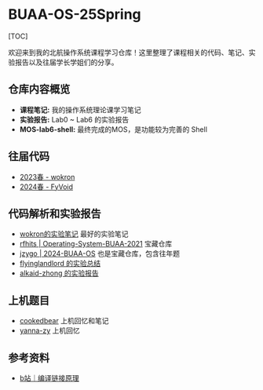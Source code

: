 # BUAA-OS-25Spring

[TOC]

欢迎来到我的北航操作系统课程学习仓库！这里整理了课程相关的代码、笔记、实验报告以及往届学长学姐们的分享。

## 仓库内容概览

- **课程笔记:** 我的操作系统理论课学习笔记
- **实验报告:** Lab0 ~ Lab6 的实验报告
- **MOS-lab6-shell:** 最终完成的MOS，是功能较为完善的 Shell

## 往届代码

- [2023春 - wokron](https://github.com/wokron/BUAA-OS-2023)
- [2024春 - FyVoid](https://github.com/FyVoid/BUAA_OS_2024/tree/c-exercise)

## 代码解析和实验报告

- [wokron的实验笔记](https://wokron.github.io/posts/buaa-os-lab1/) 最好的实验笔记
- [rfhits | Operating-System-BUAA-2021](https://github.com/rfhits/Operating-System-BUAA-2021) 宝藏仓库
- [jzygo | 2024-BUAA-OS](https://github.com/jzygo/2024-BUAA-OS/tree/c-exercise) 也是宝藏仓库，包含往年题
- [flyinglandlord 的实验总结](https://flyinglandlord.github.io)
- [alkaid-zhong 的实验报告](https://alkaid-zhong.github.io/archive/tag/OS/)

## 上机题目

- [cookedbear](https://cookedbear.top/p/1727.html) 上机回忆和笔记
- [yanna-zy](https://yanna-zy.github.io/tags/BUAA-OS/) 上机回忆

## 参考资料

- [b站｜编译链接原理](https://www.bilibili.com/video/BV1FL411g7m5/?vd_source=37b3a9569c1a7ec7c7b6d914bcf05344)
